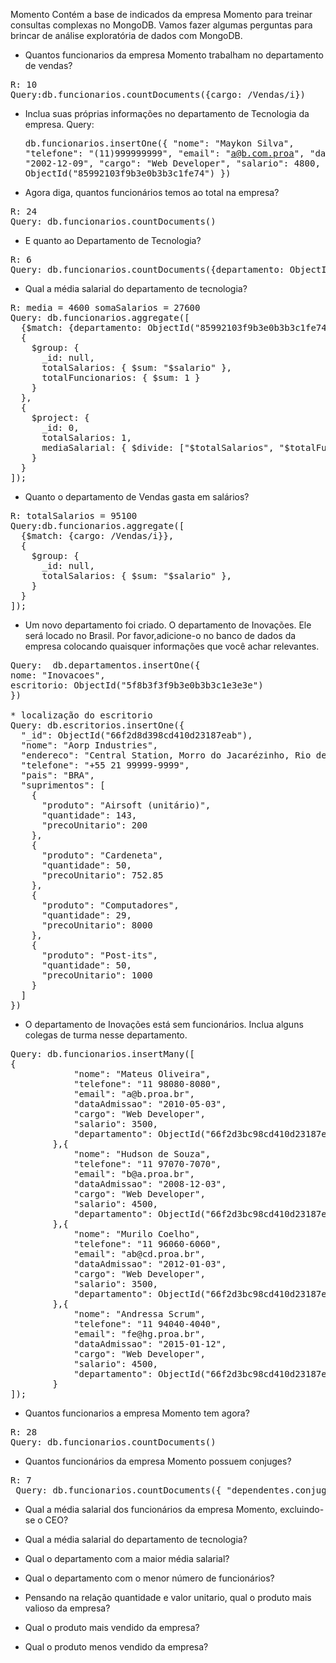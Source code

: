 Momento
Contém a base de indicados da empresa Momento para treinar consultas complexas no MongoDB.
 Vamos fazer algumas perguntas para brincar de análise exploratória de dados com MongoDB.

* Quantos funcionarios da empresa Momento trabalham no departamento de vendas?
<pre>R: 10
Query:db.funcionarios.countDocuments({cargo: /Vendas/i})</pre>

* Inclua suas próprias informações no departamento de Tecnologia da empresa.
Query: <pre>db.funcionarios.insertOne({
            "nome": "Maykon Silva",
            "telefone": "(11)999999999",
            "email": "a@b.com.proa",
            "dataAdmissao": "2002-12-09",
            "cargo": "Web Developer",
            "salario": 4800,
            "departamento": ObjectId("85992103f9b3e0b3b3c1fe74")
            })</pre>

* Agora diga, quantos funcionários temos ao total na empresa?

<pre>R: 24
Query: db.funcionarios.countDocuments()</pre>

* E quanto ao Departamento de Tecnologia?

<pre>R: 6
Query: db.funcionarios.countDocuments({departamento: ObjectId("85992103f9b3e0b3b3c1fe74")})</pre>

* Qual a média salarial do departamento de tecnologia?

<pre>R: media = 4600 somaSalarios = 27600
Query: db.funcionarios.aggregate([
  {$match: {departamento: ObjectId("85992103f9b3e0b3b3c1fe74")}},
  {
    $group: {
      _id: null,
      totalSalarios: { $sum: "$salario" },
      totalFuncionarios: { $sum: 1 }
    }
  },
  {
    $project: {
      _id: 0,
      totalSalarios: 1,
      mediaSalarial: { $divide: ["$totalSalarios", "$totalFuncionarios"] },
    }
  }
]);</pre>

* Quanto o departamento de Vendas gasta em salários?

<pre>R: totalSalarios = 95100
Query:db.funcionarios.aggregate([
  {$match: {cargo: /Vendas/i}},
  {
    $group: {
      _id: null,
      totalSalarios: { $sum: "$salario" },
    }
  }
]);</pre> 

* Um novo departamento foi criado. O departamento de Inovações. Ele será locado no Brasil. Por favor,adicione-o no banco de dados da empresa colocando quaisquer informações que você achar relevantes.

<pre>Query:  db.departamentos.insertOne({
nome: "Inovacoes",
escritorio: ObjectId("5f8b3f3f9b3e0b3b3c1e3e3e")
})

* localização do escritorio 
Query: db.escritorios.insertOne({
  "_id": ObjectId("66f2d8d398cd410d23187eab"),
  "nome": "Aorp Industries",
  "endereco": "Central Station, Morro do Jacarézinho, Rio de Janiero, 100",
  "telefone": "+55 21 99999-9999",
  "pais": "BRA",
  "suprimentos": [
    {
      "produto": "Airsoft (unitário)",
      "quantidade": 143,
      "precoUnitario": 200
    },
    {
      "produto": "Cardeneta",
      "quantidade": 50,
      "precoUnitario": 752.85
    },
    {
      "produto": "Computadores",
      "quantidade": 29,
      "precoUnitario": 8000
    },
    {
      "produto": "Post-its",
      "quantidade": 50,
      "precoUnitario": 1000
    }
  ]
})</pre>


* O departamento de Inovações está sem funcionários. Inclua alguns colegas de turma nesse departamento.
<pre>Query: db.funcionarios.insertMany([
{
            "nome": "Mateus Oliveira",
            "telefone": "11 98080-8080",
            "email": "a@b.proa.br",
            "dataAdmissao": "2010-05-03",
            "cargo": "Web Developer",
            "salario": 3500,
            "departamento": ObjectId("66f2d3bc98cd410d23187eaa"),
        },{
            "nome": "Hudson de Souza",
            "telefone": "11 97070-7070",
            "email": "b@a.proa.br",
            "dataAdmissao": "2008-12-03",
            "cargo": "Web Developer",
            "salario": 4500,
            "departamento": ObjectId("66f2d3bc98cd410d23187eaa"),
        },{
            "nome": "Murilo Coelho",
            "telefone": "11 96060-6060",
            "email": "ab@cd.proa.br",
            "dataAdmissao": "2012-01-03",
            "cargo": "Web Developer",
            "salario": 3500,
            "departamento": ObjectId("66f2d3bc98cd410d23187eaa"),
        },{
            "nome": "Andressa Scrum",
            "telefone": "11 94040-4040",
            "email": "fe@hg.proa.br",
            "dataAdmissao": "2015-01-12",
            "cargo": "Web Developer",
            "salario": 4500,
            "departamento": ObjectId("66f2d3bc98cd410d23187eaa"),
        }
]);</pre>

* Quantos funcionarios a empresa Momento tem agora?
<pre>R: 28
Query: db.funcionarios.countDocuments()</pre>

* Quantos funcionários da empresa Momento possuem conjuges?
 <pre>R: 7
 Query: db.funcionarios.countDocuments({ "dependentes.conjuge": { $exists: true } })</pre>

* Qual a média salarial dos funcionários da empresa Momento, excluindo-se o CEO?

* Qual a média salarial do departamento de tecnologia?

* Qual o departamento com a maior média salarial?

* Qual o departamento com o menor número de funcionários?

* Pensando na relação quantidade e valor unitario, qual o produto mais valioso da empresa?

* Qual o produto mais vendido da empresa?

* Qual o produto menos vendido da empresa?
